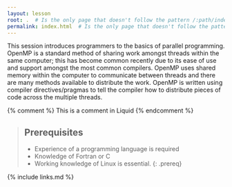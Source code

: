 ```yaml
---
layout: lesson
root: .  # Is the only page that doesn't follow the pattern /:path/index.html
permalink: index.html  # Is the only page that doesn't follow the pattern /:path/index.html
---
```

This session introduces programmers to the basics of parallel programming. OpenMP is a standard method of sharing work amongst threads within the same computer; this has become common recently due to its ease of use and support amongst the most common compilers. OpenMP uses shared memory within the computer to communicate between threads and there are many methods available to distribute the work. OpenMP is written using compiler directives/pragmas to tell the compiler how to distribute pieces of code across the multiple threads.

<!-- this is an html comment -->

{% comment %} This is a comment in Liquid {% endcomment %}

> ## Prerequisites
>
> - Experience of a programming language is required
> - Knowledge of Fortran or C
> - Working knowledge of Linux is essential.
{: .prereq}

{% include links.md %}
